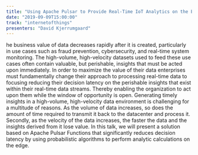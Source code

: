 ```yaml
---
title: "Using Apache Pulsar to Provide Real-Time IoT Analytics on the Edge"
date: "2019-09-09T15:00:00"
track: "internetofthings"
presenters: "David Kjerrumgaard"
---
```


he business value of data decreases rapidly after it is created, particularly in use cases such as fraud prevention, cybersecurity, and real-time system monitoring. The high-volume, high-velocity datasets used to feed these use cases often contain valuable, but perishable, insights that must be acted upon immediately. In order to maximize the value of their data enterprises must fundamentally change their approach to processing real-time data to focusing reducing their decision latency on the perishable insights that exist within their real-time data streams. Thereby enabling the organization to act upon them while the window of opportunity is open. Generating timely insights in a high-volume, high-velocity data environment is challenging for a multitude of reasons. As the volume of data increases, so does the amount of time required to transmit it back to the datacenter and process it. Secondly, as the velocity of the data increases, the faster the data and the insights derived from it lose value. In this talk, we will present a solution based on Apache Pulsar Functions that significantly reduces decision latency by using probabilistic algorithms to perform analytic calculations on the edge.